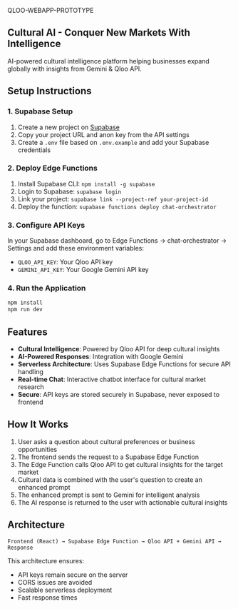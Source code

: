 QLOO-WEBAPP-PROTOTYPE

## Cultural AI - Conquer New Markets With Intelligence

AI-powered cultural intelligence platform helping businesses expand globally with insights from Gemini & Qloo API.

## Setup Instructions

### 1. Supabase Setup

1. Create a new project on [Supabase](https://supabase.com)
2. Copy your project URL and anon key from the API settings
3. Create a `.env` file based on `.env.example` and add your Supabase credentials

### 2. Deploy Edge Functions

1. Install Supabase CLI: `npm install -g supabase`
2. Login to Supabase: `supabase login`
3. Link your project: `supabase link --project-ref your-project-id`
4. Deploy the function: `supabase functions deploy chat-orchestrator`

### 3. Configure API Keys

In your Supabase dashboard, go to Edge Functions → chat-orchestrator → Settings and add these environment variables:

- `QLOO_API_KEY`: Your Qloo API key
- `GEMINI_API_KEY`: Your Google Gemini API key

### 4. Run the Application

```bash
npm install
npm run dev
```

## Features

- **Cultural Intelligence**: Powered by Qloo API for deep cultural insights
- **AI-Powered Responses**: Integration with Google Gemini
- **Serverless Architecture**: Uses Supabase Edge Functions for secure API handling
- **Real-time Chat**: Interactive chatbot interface for cultural market research
- **Secure**: API keys are stored securely in Supabase, never exposed to frontend

## How It Works

1. User asks a question about cultural preferences or business opportunities
2. The frontend sends the request to a Supabase Edge Function
3. The Edge Function calls Qloo API to get cultural insights for the target market
4. Cultural data is combined with the user's question to create an enhanced prompt
5. The enhanced prompt is sent to Gemini for intelligent analysis
6. The AI response is returned to the user with actionable cultural insights

## Architecture

```
Frontend (React) → Supabase Edge Function → Qloo API + Gemini API → Response
```

This architecture ensures:
- API keys remain secure on the server
- CORS issues are avoided
- Scalable serverless deployment
- Fast response times